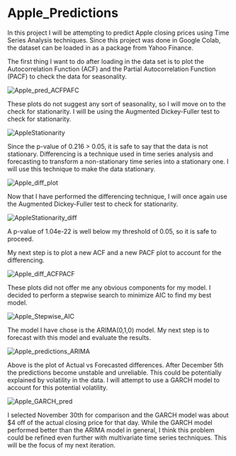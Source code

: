 # Apple_Predictions
In this project I will be attempting to predict Apple closing prices using Time Series Analysis techniques.
Since this project was done in Google Colab, the dataset can be loaded in as a package from Yahoo Finance.

The first thing I want to do after loading in the data set is to plot the Autocorrelation Function (ACF) and the Partial Autocorrelation Function (PACF) to check the data for seasonality.

![Apple_pred_ACFPAFC](https://github.com/JasonBauer26/Apple_Predictions/assets/145518855/81f35b2b-e56e-4e92-939e-9f421e5eaefe)

These plots do not suggest any sort of seasonality, so I will move on to the check for stationarity. I will be using the Augmented Dickey-Fuller test to check for stationarity.

![AppleStationarity](https://github.com/JasonBauer26/Apple_Predictions/assets/145518855/e8f44c33-a115-4026-8e62-4a8338b4bb72)

Since the p-value of 0.216 > 0.05, it is safe to say that the data is not stationary. Differencing is a technique used in time series analysis and forecasting to transform a non-stationary time series into a stationary one. I will use this technique to make the data stationary.

![Apple_diff_plot](https://github.com/JasonBauer26/Apple_Predictions/assets/145518855/55e7a8b5-d3c9-4321-85c9-e8bb8a08e4b8)

Now that I have performed the differencing technique, I will once again use the Augmented Dickey-Fuller test to check for stationarity. 

![AppleStationarity_diff](https://github.com/JasonBauer26/Apple_Predictions/assets/145518855/756fa39e-c699-4b76-8edb-c29203495885)

A p-value of 1.04e-22 is well below my threshold of 0.05, so it is safe to proceed.

My next step is to plot a new ACF and a new PACF plot to account for the differencing. 

![Apple_diff_ACFPACF](https://github.com/JasonBauer26/Apple_Predictions/assets/145518855/bd1e3218-f36d-43f0-ad1f-472f0c1c9056)

These plots did not offer me any obvious components for my model. I decided to perform a stepwise search to minimize AIC to find my best model. 

![Apple_Stepwise_AIC](https://github.com/JasonBauer26/Apple_Predictions/assets/145518855/8162da17-8041-4088-b0df-b3054630206b)

The model I have chose is the ARIMA(0,1,0) model. My next step is to forecast with this model and evaluate the results.

![Apple_predictions_ARIMA](https://github.com/JasonBauer26/Apple_Predictions/assets/145518855/56177460-b3ec-47e6-9732-e0c68cb476e4)

Above is the plot of Actual vs Forecasted differences. After December 5th the predictions become unstable and unreliable. This could be potentially explained by volatility in the data. I will attempt to use a GARCH model to account for this potential volatility.

![Apple_GARCH_pred](https://github.com/JasonBauer26/Apple_Predictions/assets/145518855/ca5838b2-8b81-4f0d-892e-9160ca2dd3f0)

I selected November 30th for comparison and the GARCH model was about $4 off of the actual closing price for that day. While the GARCH model performed better than the ARIMA model in general, I think this problem could be refined even further with multivariate time series techniques. This will be the focus of my next iteration.
